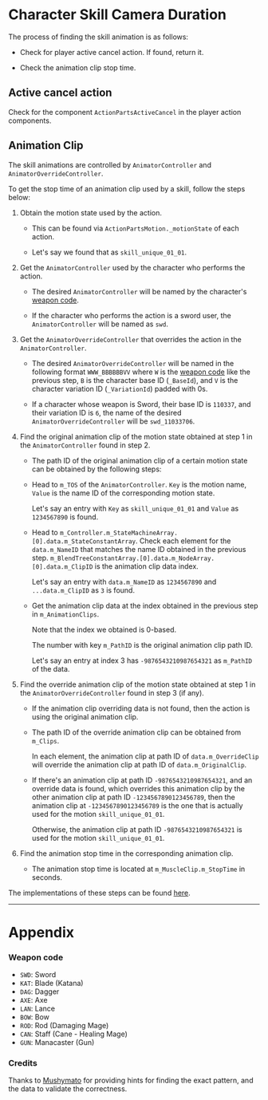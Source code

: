 # Character Skill Camera Duration

The process of finding the skill animation is as follows:

- Check for player active cancel action. If found, return it.

- Check the animation clip stop time.

## Active cancel action

Check for the component `ActionPartsActiveCancel` in the player action components.

## Animation Clip

The skill animations are controlled by `AnimatorController` and `AnimatorOverrideController`.

To get the stop time of an animation clip used by a skill, follow the steps below:

1. Obtain the motion state used by the action.

    - This can be found via `ActionPartsMotion._motionState` of each action.

    - Let's say we found that as `skill_unique_01_01`.

2. Get the `AnimatorController` used by the character who performs the action.

    - The desired `AnimatorController` will be named by the character's [weapon code](#weapon-code).

    - If the character who performs the action is a sword user, the `AnimatorController` will be named as `swd`.

3. Get the `AnimatorOverrideController` that overrides the action in the `AnimatorController`.

    - The desired `AnimatorOverrideController` will be named in the following format `WWW_BBBBBBVV`
      where `W` is the [weapon code](#weapon-code) like the previous step, `B` is the character base ID (`_BaseId`),
      and `V` is the character variation ID (`_VariationId`) padded with 0s.

    - If a character whose weapon is Sword, their base ID is `110337`, and their variation ID is `6`, the name of the
      desired `AnimatorOverrideController` will be `swd_11033706`.

4. Find the original animation clip of the motion state obtained at step 1 in the `AnimatorController` found in step 2.

    - The path ID of the original animation clip of a certain motion state can be obtained by the following steps:

    - Head to `m_TOS` of the `AnimatorController`.
      `Key` is the motion name, `Value` is the name ID of the corresponding motion state.

      Let's say an entry with `Key` as `skill_unique_01_01` and `Value` as `1234567890` is found.

    - Head to `m_Controller.m_StateMachineArray.[0].data.m_StateConstantArray`. Check each element for
      the `data.m_NameID` that matches the name ID obtained in the previous step.
      `m_BlendTreeConstantArray.[0].data.m_NodeArray.[0].data.m_ClipID` is the animation clip data index.

      Let's say an entry with `data.m_NameID` as `1234567890` and `...data.m_ClipID` as `3` is found.

    - Get the animation clip data at the index obtained in the previous step in `m_AnimationClips`.

      Note that the index we obtained is 0-based.

      The number with key `m_PathID` is the original animation clip path ID.

      Let's say an entry at index 3 has `-9876543210987654321` as `m_PathID` of the data.

5. Find the override animation clip of the motion state obtained at step 1 in the `AnimatorOverrideController` found in
   step 3 (if any).

    - If the animation clip overriding data is not found, then the action is using the original animation clip.

    - The path ID of the override animation clip can be obtained from `m_Clips`.

      In each element, the animation clip at path ID of `data.m_OverrideClip` will override the animation clip at path
      ID of `data.m_OriginalClip`.

    - If there's an animation clip at path ID `-9876543210987654321`, and an override data is found, which overrides
      this animation clip by the other animation clip at path ID `-1234567890123456789`, then the animation clip
      at `-1234567890123456789` is the one that is actually used for the motion `skill_unique_01_01`.

      Otherwise, the animation clip at path ID `-9876543210987654321` is used for the motion `skill_unique_01_01`.

6. Find the animation stop time in the corresponding animation clip.

    - The animation stop time is located at `m_MuscleClip.m_StopTime` in seconds.

The implementations of these steps can be found [here](/dlparse/mono/asset/motion).

------

# Appendix

### Weapon code

- `SWD`: Sword
- `KAT`: Blade (Katana)
- `DAG`: Dagger
- `AXE`: Axe
- `LAN`: Lance
- `BOW`: Bow
- `ROD`: Rod (Damaging Mage)
- `CAN`: Staff (Cane - Healing Mage)
- `GUN`: Manacaster (Gun)

### Credits

Thanks to [Mushymato] for providing hints for finding the exact pattern, and the data to validate the correctness.

[Mushymato]: https://github.com/Mushymato
